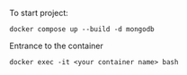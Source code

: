  To start project:

``docker compose up --build -d mongodb``
 
Entrance to the container 

 ``docker exec -it <your container name> bash``
